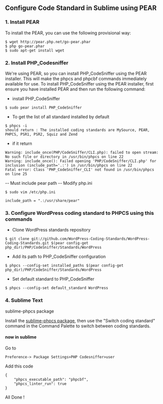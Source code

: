 ## Configure Code Standard in Sublime using PEAR

### 1. Install PEAR 

To install the PEAR, you can use the following provisional way:

````
$ wget http://pear.php.net/go-pear.phar
$ php go-pear.phar
$ sudo apt-get install wget
````

### 2. Install PHP_Codesniffer

We're using PEAR, so you can install PHP_CodeSniffer using the PEAR installer. This will make the phpcs and phpcbf commands immediately available for use. To install PHP_CodeSniffer using the PEAR installer, first ensure you have installed PEAR and then run the following command:


- install PHP_CodeSniffer
````
$ sudo pear install PHP_CodeSniffer
````

- To get the list of all standard installed by default 
````
$ phpcs -i
should return : The installed coding standards are MySource, PEAR, PHPCS, PSR1, PSR2, Squiz and Zend
````

- if it return 
````
Warning: include_once(PHP/CodeSniffer/CLI.php): failed to open stream: No such file or directory in /usr/bin/phpcs on line 22
Warning: include_once(): Failed opening 'PHP/CodeSniffer/CLI.php' for inclusion (include_path='.:') in /usr/bin/phpcs on line 22
Fatal error: Class 'PHP_CodeSniffer_CLI' not found in /usr/bin/phpcs on line 25
````
-- Must include pear path
-- Modify php.ini
````
$ sudo vim /etc/php.ini
````
````
include_path = ".:/usr/share/pear"
````

### 3. Configure WordPress coding standard to PHPCS using this commands

* Clone WordPress standards repository

````
$ git clone git://github.com/WordPress-Coding-Standards/WordPress-Coding-Standards.git $(pear config-get php_dir)/PHP/CodeSniffer/Standards/WordPress
````

* Add its path to PHP_CodeSniffer configuration

````
$ phpcs --config-set installed_paths $(pear config-get php_dir)/PHP/CodeSniffer/Standards/WordPress
````

* Set default standard to PHP_CodeSniffer

````
$ phpcs --config-set default_standard WordPress
````

### 4. Sublime Text

sublime-phpcs package

Install the [sublime-phpcs package](https://github.com/benmatselby/sublime-phpcs), then use the "Switch coding standard" command in the Command Palette to switch between coding standards.

#### now in sublime 

Go to 
````
Preference-> Package Settings>PHP Codesniffer>user
````
Add this code 
````
{
	"phpcs_executable_path": "phpcbf",
	"phpcs_linter_run": true
}
````

All Done !
